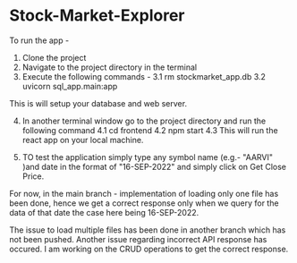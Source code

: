 # Stock-Market-Explorer

To run the app - 
1. Clone the project
2. Navigate to the project directory in the terminal
3. Execute the following commands - 
  3.1 rm stockmarket_app.db
  3.2 uvicorn sql_app.main:app
  
  This is will setup your database and web server.
  
4. In another terminal window go to the project directory and run the following command
  4.1 cd frontend
  4.2 npm start
  4.3 This will run the react app on your local machine.
  
  
5. TO test the application simply type any symbol name (e.g.- "AARVI" )and date in the format of "16-SEP-2022" and simply click on Get Close Price.


For now, in the main branch -  implementation of loading only one file has been done, hence we get a correct response only when we query for the data of that date the case here being 16-SEP-2022.

The issue to load multiple files has been done in another branch which has not been pushed. 
Another issue regarding incorrect API response has occured. I am working on the CRUD operations to get the correct response.
